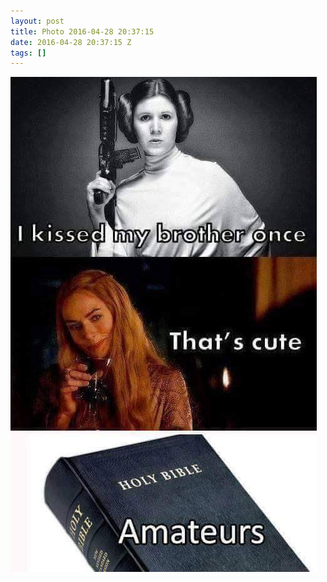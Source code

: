 ```yaml
---
layout: post
title: Photo 2016-04-28 20:37:15
date: 2016-04-28 20:37:15 Z
tags: []
---
```

![](/media/2016/04/143547204484.jpg)
